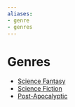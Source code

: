 ```yaml
---
aliases:
- genre
- genres
---
```


# Genres

- [Science Fantasy](science-fantasy.md)
- [Science Fiction](science-fiction.md)
- [Post-Apocalyptic](post-apocalyptic.md)
